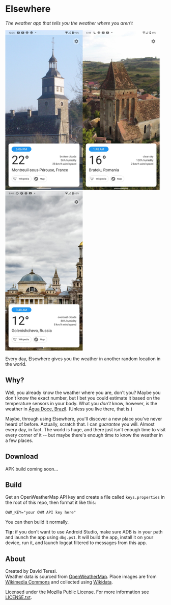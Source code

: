 # Elsewhere
*The weather app that tells you the weather where you aren't*

<img alt="Screenshot of Elsewhere showing the weather in Montreuil-sous-Pérouse, France" src="assets/screenshots/montreuil-sous-perouse.png" height=500 /><img alt="Screenshot of Elsewhere showing the weather in Brateiu, Austria" src="assets/screenshots/brateiu.png" height=500 /><img alt="Screenshot of Elsewhere showing the weather in Golenishchevo, Russia" src="assets/screenshots/golenishchevo.png" height=500 />

Every day, Elsewhere gives you the weather in another random location in the world.

## Why?
Well, you already know the weather where you are, don't you? Maybe you don't know the exact number, but I bet you could estimate it based on the temperature sensors in your body. What you *don't* know, however, is the weather in [Água Doce, Brazil](https://en.wikipedia.org/wiki/%C3%81gua_Doce). (Unless you live there, that is.)

Maybe, through using Elsewhere, you'll discover a new place you've never heard of before. Actually, scratch that. I can *guarantee* you will. Almost every day, in fact. The world is huge, and there just isn't enough time to visit every corner of it -- but maybe there's enough time to know the weather in a few places.

## Download
APK build coming soon...

## Build
Get an OpenWeatherMap API key and create a file called `keys.properties` in the root of this repo, then format it like this:

    OWM_KEY="your OWM API key here"

You can then build it normally.

**Tip:** if you don't want to use Android Studio, make sure ADB is in your path and launch the app using `dbg.ps1`. It will build the app, install it on your device, run it, and launch logcat filtered to messages from this app.

## About
Created by David Teresi.  
Weather data is sourced from [OpenWeatherMap](https://openweathermap.org). Place images are from [Wikimedia Commons](https://commons.wikimedia.org) and collected using [Wikidata](https://wikidata.org/).

Licensed under the Mozilla Public License. For more information see [LICENSE.txt](LICENSE.txt).
